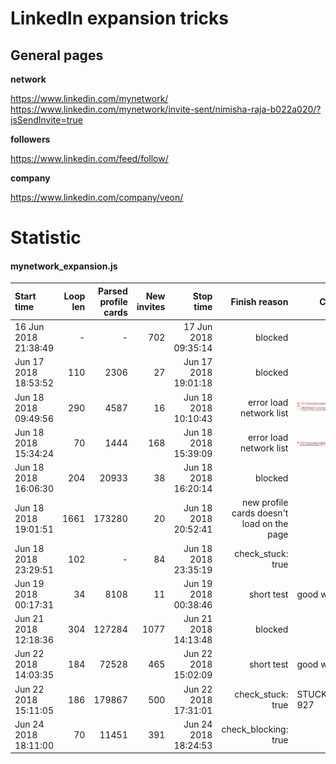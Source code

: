 # LinkedIn expansion tricks
## General pages

**network**

https://www.linkedin.com/mynetwork/
https://www.linkedin.com/mynetwork/invite-sent/nimisha-raja-b022a020/?isSendInvite=true

**followers**
 
https://www.linkedin.com/feed/follow/

**company**

https://www.linkedin.com/company/veon/


# Statistic

#### mynetwork_expansion.js
| Start time | Loop len | Parsed profile cards | New invites | Stop time | Finish reason | Context |
| :----- | ------: |  ------: | --------: | -------: | ------: | ----- |
| 16 Jun 2018 21:38:49 |   -    |-       | 702         | 17 Jun 2018 09:35:14 | blocked | 
|Jun 17 2018 18:53:52 | 110 | 2306 | 27 | Jun 17 2018 19:01:18 | blocked |
|Jun 18 2018 09:49:56 | 290 | 4587 | 16 | Jun 18 2018 10:10:43 | error load network list | ![error load network list](statistic/Screen%20Shot%202018-06-18%20at%2010.23.18.png) 
|Jun 18 2018 15:34:24 | 70 | 1444 | 168 | Jun 18 2018 15:39:09 | error load network list | ![error load network list](statistic/Screen%20Shot%202018-06-18%20at%2015.40.15.png)
|Jun 18 2018 16:06:30 | 204 | 20933 | 38 | Jun 18 2018 16:20:14 | blocked |
|Jun 18 2018 19:01:51 | 1661 | 173280 | 20 | Jun 18 2018 20:52:41 | new profile cards doesn't load on the page |
|Jun 18 2018 23:29:51 | 102 | - | 84 | Jun 18 2018 23:35:19 | check_stuck: true |
|Jun 19 2018 00:17:31 | 34 | 8108 | 11 | Jun 19 2018 00:38:46 | short test | good work |
|Jun 21 2018 12:18:36 | 304 | 127284 | 1077 | Jun 21 2018 14:13:48 | blocked |
|Jun 22 2018 14:03:35 | 184 | 72528 | 465 | Jun 22 2018 15:02:09 | short test | good work |
|Jun 22 2018 15:11:05 | 186 | 179867 | 500 | Jun 22 2018 17:31:01 | check_stuck: true | STUCK_COUNTER: 927 |
|Jun 24 2018 18:11:00 | 70 | 11451 | 391 | Jun 24 2018 18:24:53 | check_blocking: true |
